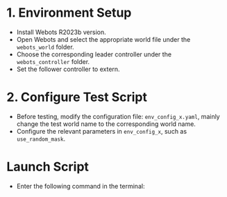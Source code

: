 # 1. Environment Setup
- Install Webots R2023b version.
- Open Webots and select the appropriate world file under the `webots_world` folder.
- Choose the corresponding leader controller under the `webots_controller` folder.
- Set the follower controller to extern.

# 2. Configure Test Script

- Before testing, modify the configuration file: `env_config_x.yaml`, mainly change the test world name to the corresponding world name.
- Configure the relevant parameters in `env_config_x`, such as `use_random_mask`.

# Launch Script
- Enter the following command in the terminal:

